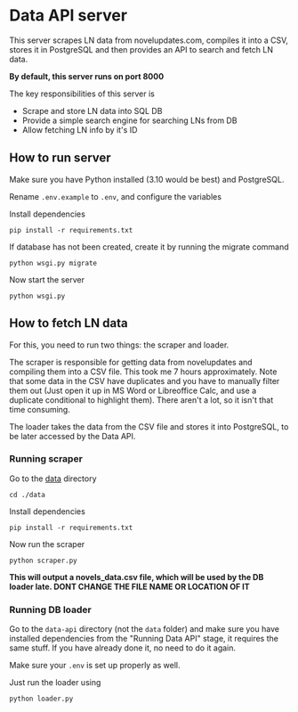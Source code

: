 # Data API server

This server scrapes LN data from novelupdates.com, compiles it into a CSV, stores it in PostgreSQL and then provides an API to search and fetch LN data.

**By default, this server runs on port 8000**

The key responsibilities of this server is

- Scrape and store LN data into SQL DB
- Provide a simple search engine for searching LNs from DB
- Allow fetching LN info by it's ID

## How to run server

Make sure you have Python installed (3.10 would be best) and PostgreSQL.

Rename `.env.example` to `.env`, and configure the variables

Install dependencies

```
pip install -r requirements.txt
```

If database has not been created, create it by running the migrate command

```
python wsgi.py migrate
```

Now start the server

```
python wsgi.py
```

## How to fetch LN data

For this, you need to run two things: the scraper and loader.

The scraper is responsible for getting data from novelupdates and compiling them into a CSV file. This took me 7 hours approximately. Note that some data in the CSV have duplicates and you have to manually filter them out (Just open it up in MS Word or Libreoffice Calc, and use a duplicate conditional to highlight them). There aren't a lot, so it isn't that time consuming.

The loader takes the data from the CSV file and stores it into PostgreSQL, to be later accessed by the Data API.

### Running scraper

Go to the [data](./data) directory

```
cd ./data
```

Install dependencies

```
pip install -r requirements.txt
```

Now run the scraper

```
python scraper.py
```

**This will output a novels_data.csv file, which will be used by the DB loader late. DONT CHANGE THE FILE NAME OR LOCATION OF IT**

### Running DB loader

Go to the `data-api` directory (not the `data` folder) and make sure you have installed dependencies from the "Running Data API" stage, it requires the same stuff. If you have already done it, no need to do it again.

Make sure your `.env` is set up properly as well.

Just run the loader using

```
python loader.py
```
